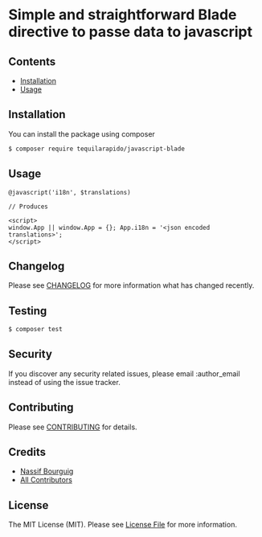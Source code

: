 # Simple and straightforward Blade directive to passe data to javascript


## Contents

- [Installation](#installation)
- [Usage](#usage)


## Installation

You can install the package using composer

``` bash
$ composer require tequilarapido/javascript-blade
```

## Usage

```
@javascript('i18n', $translations)

// Produces

<script>
window.App || window.App = {}; App.i18n = '<json encoded translations>';
</script>
```


## Changelog
Please see [CHANGELOG](CHANGELOG.md) for more information what has changed recently.

## Testing

``` bash
$ composer test
```

## Security

If you discover any security related issues, please email :author_email instead of using the issue tracker.

## Contributing

Please see [CONTRIBUTING](CONTRIBUTING.md) for details.

## Credits

- [Nassif Bourguig](https://github.com/nbourguig)
- [All Contributors](../../contributors)

## License

The MIT License (MIT). Please see [License File](LICENSE.md) for more information.






